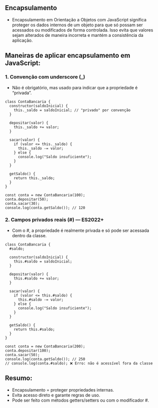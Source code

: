 ## Encapsulamento
- Encapsulamento em Orientação a Objetos com JavaScript significa proteger os dados internos de um objeto para que só possam ser acessados ou modificados de forma controlada. Isso evita que valores sejam alterados de maneira incorreta e mantém a consistência da aplicação.

## Maneiras de aplicar encapsulamento em JavaScript:
### 1. Convenção com underscore (_)
- Não é obrigatório, mas usado para indicar que a propriedade é “privada”.
```
class ContaBancaria {
  constructor(saldoInicial) {
    this._saldo = saldoInicial; // "privado" por convenção
  }

  depositar(valor) {
    this._saldo += valor;
  }

  sacar(valor) {
    if (valor <= this._saldo) {
      this._saldo -= valor;
    } else {
      console.log("Saldo insuficiente");
    }
  }

  getSaldo() {
    return this._saldo;
  }
}

const conta = new ContaBancaria(100);
conta.depositar(50);
conta.sacar(30);
console.log(conta.getSaldo()); // 120
```

### 2. Campos privados reais (#) — ES2022+
- Com o #, a propriedade é realmente privada e só pode ser acessada dentro da classe.
```
class ContaBancaria {
  #saldo;

  constructor(saldoInicial) {
    this.#saldo = saldoInicial;
  }

  depositar(valor) {
    this.#saldo += valor;
  }

  sacar(valor) {
    if (valor <= this.#saldo) {
      this.#saldo -= valor;
    } else {
      console.log("Saldo insuficiente");
    }
  }

  getSaldo() {
    return this.#saldo;
  }
}

const conta = new ContaBancaria(200);
conta.depositar(100);
conta.sacar(50);
console.log(conta.getSaldo()); // 250
// console.log(conta.#saldo); ❌ Erro: não é acessível fora da classe
```

## Resumo:
- Encapsulamento = proteger propriedades internas.
- Evita acesso direto e garante regras de uso.
- Pode ser feito com métodos getters/setters ou com o modificador #.